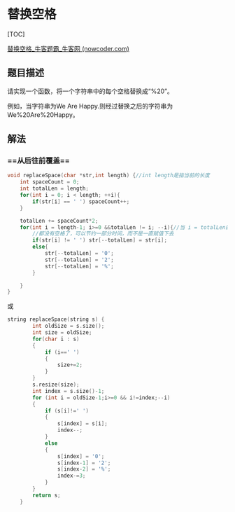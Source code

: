 # 替换空格

[TOC]

[替换空格_牛客题霸_牛客网 (nowcoder.com)](https://www.nowcoder.com/practice/0e26e5551f2b489b9f58bc83aa4b6c68?tpId=13&tqId=11155&ru=/exam/oj)

## 题目描述

请实现一个函数，将一个字符串中的每个空格替换成“%20”。

例如，当字符串为We Are Happy.则经过替换之后的字符串为We%20Are%20Happy。

## 解法

### ==从后往前覆盖==

```c++
void replaceSpace(char *str,int length) {//int length是指当前的长度
    int spaceCount = 0;
    int totalLen = length;
    for(int i = 0; i < length; ++i){
        if(str[i] == ' ') spaceCount++;
    }

    totalLen += spaceCount*2;
    for(int i = length-1; i>=0 &&totalLen != i; --i){//当 i = totalLen的时候说明前面已经
        //都没有空格了，可以节约一部分时间，而不是一直赋值下去
        if(str[i] != ' ') str[--totalLen] = str[i];
        else{
            str[--totalLen] = '0';
            str[--totalLen] = '2';
            str[--totalLen] = '%';                
        }

    }
}
```

或

```c++
string replaceSpace(string s) {
        int oldSize = s.size();
        int size = oldSize;
        for(char i : s)
        {
            if (i==' ')
            {
                size+=2;
            }
        }
        s.resize(size);
        int index = s.size()-1;
        for (int i = oldSize-1;i>=0 && i!=index;--i)
        {
            if (s[i]!=' ')
            {
                s[index] = s[i];
                index--;
            }
            else 
            {
                s[index] = '0';
                s[index-1] = '2';
                s[index-2] = '%';
                index-=3;
            }
        }
        return s;
    }
```

